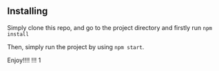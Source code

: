 
## Installing

Simply clone this repo, and go to the project directory and firstly run `npm install`

Then, simply run the project by using `npm start`.




Enjoy!!!!
!!!
1
